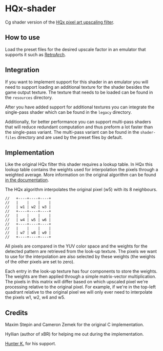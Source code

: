 # HQx-shader

Cg shader version of the [HQx pixel art upscaling filter](https://code.google.com/p/hqx/).

## How to use

Load the preset files for the desired upscale factor  in an emulator that supports it
such as [RetroArch](http://www.libretro.com/).

## Integration

If you want to implement support for this shader in an emulator you will need to
support loading an additional texture for the shader besides the game output texture.
The texture that needs to be loaded can be found in the `resources` directory.

After you have added support for additional textures you can integrate the single-pass
shader which can be found in the `legacy` directory.

Additionally, for better performance you can support multi-pass shaders that will
reduce redundant computation and thus preform a lot faster than the single-pass
variant. The multi-pass variant can be found in the `shader-files` directory and are
used by the preset files by default.

## Implementation

Like the original HQx filter this shader requires a lookup table. In HQx this lookup table
contains the weights used for interpolation the pixels through a weighted average. More
information on the original algorithm can be found [in the documentation](https://code.google.com/p/hqx/wiki/ReadMe).

The HQx algorithm interpolates the original pixel (w5) with its 8 neighbours.

	//   +----+----+----+
	//   |    |    |    |
	//   | w1 | w2 | w3 |
	//   +----+----+----+
	//   |    |    |    |
	//   | w4 | w5 | w6 |
	//   +----+----+----+
	//   |    |    |    |
	//   | w7 | w8 | w9 |
	//   +----+----+----+
	
All pixels are compared in the YUV color space and the weights for the detected pattern
are retrieved from the look-up texture. The pixels we want to use for the interpolation
are also selected by these weights (the weights of the other pixels are set to zero).

Each entry in the look-up texture has four components to store the weights. The weights
are then applied through a simple matrix-vector multiplication. The pixels in this matrix
will differ based on which upscaled pixel we're processing relative to the original pixel.
For example, if we're in the top-left quadrant relative to the original pixel we will only
ever need to interpolate the pixels w1, w2, w4 and w5.

## Credits

Maxim Stepin and Cameron Zemek for the original C implementation.

Hyllian (author of xBR) for helping me out during the implementation.

[Hunter K.](http://filthypants.blogspot.com/) for his support.
